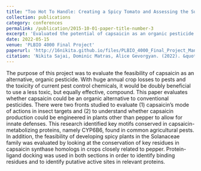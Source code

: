 ```yaml
---
title: "Too Hot To Handle: Creating a Spicy Tomato and Assessing the Susceptibility of Common Agricultural Pests to Capsaicin"
collection: publications
category: conferences
permalink: /publication/2015-10-01-paper-title-number-3
excerpt: 'Evaluated the potential of capsaicin as an organic pesticide by characterizing its molecular targets in insect pests in Solanaceae crops through protein-ligand docking and sequence conservation analyses.'
date: 2022-05-15
venue: 'PLBIO 4000 Final Project'
paperurl: 'http://16nikita.github.io/files/PLBIO_4000_Final_Project_Manuscript.pdf'
citation: 'Nikita Sajai, Dominic Matras, Alice Gevorgyan. (2022). &quot;Too Hot To Handle: Creating a Spicy Tomato and Assessing the Susceptibility of Common Agricultural Pests to Capsaicin.&quot; <i>Final Project</i>.'
---
```


The purpose of this project was to evaluate the feasibility of capsaicin as an alternative, organic pesticide. With huge annual crop losses to pests and the toxicity of current pest control chemicals, it would be doubly beneficial to use a less toxic, but equally effective, compound. This paper evaluates whether capsaicin could be an organic alternative to conventional pesticides. There were two fronts studied to evaluate (1) capsaicin’s mode of actions in insect targets and (2) to understand whether capsaicin production could be engineered in plants other than pepper to allow for innate defenses. This research identified key motifs conserved in capsaicin-metabolizing proteins, namely CYP6B6, found in common agricultural pests. In addition, the feasibility of developing spicy plants in the Solanaceae family was evaluated by looking at the conservation of key residues in capsaicin synthase homologs in crops closely related to pepper. Protein-ligand docking was used in both sections in order to identify binding residues and to identify putative active sites in relevant proteins.
